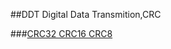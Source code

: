 ##DDT
Digital Data Transmition,CRC


###[CRC32 CRC16 CRC8](https://github.com/DingSoung/DDT/blob/master/crc/README.md)

